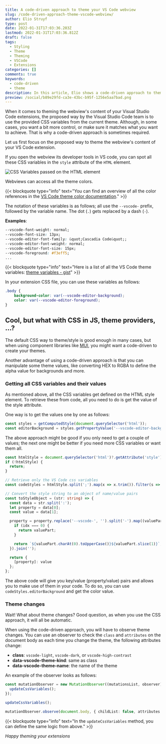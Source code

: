 ```yaml
---
title: A code-driven approach to theme your VS Code webview
slug: /code-driven-approach-theme-vscode-webview/
author: Elio Struyf
type: post
date: 2022-01-31T17:03:36.203Z
lastmod: 2022-01-31T17:03:36.812Z
draft: false
tags:
  - Styling
  - Theme
  - Theming
  - VSCode
  - Extensions
categories: []
comments: true
keywords:
  - code-driven
  - theme
description: In this article, Elio shows a code-driven approach to theme your Visual Studio Code extension webviews.
preview: /social/b89e29fd-ca3e-43bc-b95f-1256e5aa7bad.png
---
```


When it comes to theming the webview's content of your Visual Studio Code extensions, the proposed way by the Visual Studio Code team is to use the provided CSS variables from the current theme. Although, in some cases, you want a bit more control, or make sure it matches what you want to achieve. That is why a code-driven approach is sometimes required.

Let us first focus on the proposed way to theme the webview's content of your VS Code extension.

If you open the webview its developer tools in VS code, you can spot all these CSS variables in the `style` attribute of the `HTML` element.

![CSS Variables passed on the HTML element](/uploads/2022/vscode-theming-variables.png)

Webviews can access all the theme colors. 

{{< blockquote type="info" text="You can find an overview of all the color references in the [VS Code theme color documentation](https://code.visualstudio.com/api/references/theme-color)." >}}

The notation of these variables is as follows; all use the `--vscode-` prefix, followed by the variable name. The dot (`.`) gets replaced by a dash (`-`).

**Examples**:

```css
--vscode-font-weight: normal;
--vscode-font-size: 13px;
--vscode-editor-font-family: &quot;Cascadia Code&quot;;
--vscode-editor-font-weight: normal;
--vscode-editor-font-size: 15px;
--vscode-foreground: #f3eff5;
...
```

{{< blockquote type="info" text="Here is a list of all the VS Code theme variables: [theme variables - gist](https://gist.github.com/estruyf/ba49203e1a7d6868e9320a4ea480c27a#file-vscode-theme-variables-css)" >}}

In your extension CSS file, you can use these variables as follows:

```css
.body {
	background-color: var(--vscode-editor-background);
	color: var(--vscode-editor-foreground);
}
```

## Cool, but what with CSS in JS, theme providers, ...?

The default CSS way to theme/style is good enough in many cases, but when using component libraries like [MUI](https://mui.com/), you might want a code-driven to create your themes.

Another advantage of using a code-driven approach is that you can manipulate some theme values, like converting HEX to RGBA to define the alpha value for backgrounds and more.

### Getting all CSS variables and their values

As mentioned above, all the CSS variables get defined on the HTML style element. To retrieve these from code, all you need to do is get the value of the style attribute.

One way is to get the values one by one as follows:

```typescript
const styles = getComputedStyle(document.querySelector('html'));
const editorBackground = styles.getPropertyValue('--vscode-editor-background')
```

The above approach might be good if you only need to get a couple of values; the next one might be better if you need more CSS variables or want them all.

```typescript
const htmlStyle = document.querySelector('html')?.getAttribute('style');
if (!htmlStyle) {
  return;
}

// Retrieve only the VS Code css variables
const codeStyles = htmlStyle.split(';').map(x => x.trim()).filter(s => s.startsWith('--vscode-')).reduce((obj, current) => ({ ...obj, ...toStyleObject(current)}), {});

// Convert the style string to an object of name/value pairs
const toStyleObject = (str: string) => {
  const data = str.split(':');
  let property = data[0];
  const value = data[1];

  property = property.replace('--vscode-', '').split('-').map((valuePart, idx) => {
    if (idx === 0) {
      return valuePart;
    }

    return `${valuePart.charAt(0).toUpperCase()}${valuePart.slice(1)}`;
  }).join('');

  return {
    [property]: value
  };
};
```

The above code will give you key/value (property/value) pairs and allows you to make use of them in your code. To do so, you can use `codeStyles.editorBackground` and get the color value.

### Theme changes

Wait! What about theme changes? Good question, as when you use the CSS approach, it will all be automatic. 

When using the code-driven approach, you will have to observe theme changes. You can use an observer to check the `class` and `attributes` on the document body as each time you change the theme, the following attributes change:

- **class**: `vscode-light`, `vscode-dark`, or `vscode-high-contrast`
- **data-vscode-theme-kind**: same as class
- **data-vscode-theme-name**: the name of the theme

An example of the observer looks as follows:

```typescript
const mutationObserver = new MutationObserver((mutationsList, observer) => {
  updateCssVariables();
});

updateCssVariables();

mutationObserver.observe(document.body, { childList: false, attributes: true })
```

{{< blockquote type="info" text="In the `updateCssVariables` method, you can define the same logic from above." >}}

*Happy theming your extensions*